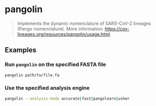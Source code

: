 # pangolin

> Implements the dynamic nomenclature of SARS-CoV-2 lineages (Pango nomenclature). More information: <https://cov-lineages.org/resources/pangolin/usage.html>.

## Examples

### Run `pangolin` on the specified FASTA file

```bash
pangolin path/to/file.fa
```

### Use the specified analysis engine

```bash
pangolin --analysis-mode accurate|fast|pangolearn|usher
```
